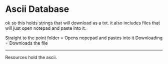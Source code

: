 # Ascii Database

ok so this holds strings that will download as a txt. it also includes files that will just open notepad and paste into it.


Straight to the point folder = Opens nopepad and pastes into it
Downloading = Downloads the file  

---

Resources hold the ascii.
